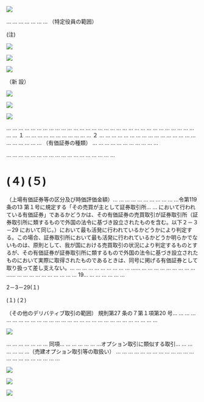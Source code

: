![](https://www.nta.go.jp/tmp/82735055-7efb-4cd2-84c7-0da832a29e19/images/35f3d3d763a7711ad98964650160dd7d008a459d6e0d67a829c921e311b4a5f2.jpg)

… … … … … … … （特定役員の範囲）

(注)

![](https://www.nta.go.jp/tmp/82735055-7efb-4cd2-84c7-0da832a29e19/images/b6bde81611b7410c8998e302fe3605c611abb783dc12ef17af70a29e3fd2bd0f.jpg)

![](https://www.nta.go.jp/tmp/82735055-7efb-4cd2-84c7-0da832a29e19/images/cb45083c6dcfd076308443e000547c5da8c60b5055725f7ae71c7b26f07f0559.jpg)

![](https://www.nta.go.jp/tmp/82735055-7efb-4cd2-84c7-0da832a29e19/images/b04b5b0b19b3b01d6e241c8f3da05c3d872357bd98efecef1f83c82c2b770a16.jpg)

（新 設）

![](https://www.nta.go.jp/tmp/82735055-7efb-4cd2-84c7-0da832a29e19/images/f2bf26ae243fe2fd6e16a4f465d47d6179656eb7147e4b765b844458fb5909e2.jpg)

![](https://www.nta.go.jp/tmp/82735055-7efb-4cd2-84c7-0da832a29e19/images/50d23065c044f751cbd01a11a28fc1b2117a681c21486206ea8195a64c13f80a.jpg)

![](https://www.nta.go.jp/tmp/82735055-7efb-4cd2-84c7-0da832a29e19/images/f353689c4d5e2df08aba2c7cd43034754776e6fc982520efe68c2a23eb94ae13.jpg)

… … … … … … … … … … … … … … … … … … … … … … … … … … … … … … … … … １ … … … … … … … … … … … ２ … … … … … … … … … … … … … … … … … … … … … … （有価証券の種類） … … … … … … … … … … …

… … … … … … … … … … … … … … … … … …

# (４) (５)

（上場有価証券等の区分及び時価評価金額）… … … … … … … … … … …令第119 条の13 第１号に規定する「その売買が主として証券取引所… … において行われている有価証券」であるかどうかは、その有価証券の売買取引が証券取引所（証券取引所に類するもので外国の法令に基づき設立されたものを含む。以下２－３－29 において同じ。）において最も活発に行われているかどうかにより判定する。この場合、証券取引所において最も活発に行われているかどうか明らかでないものは、原則として、我が国における売買取引の状況により判定するものとするが、その有価証券が証券取引所に類するもので外国の法令に基づき設立されたものにおいて実際に取得されたものであるときは、同号に掲げる有価証券として取り扱って差し支えない。… … … … … … … … … … …… … … … … … … … … … …… … … … … … … … … … … 19… … … … … … …

2－3－29(１)

(１) (２)

（その他のデリバティブ取引の範囲） 規則第27 条の７第１項第20 号… … … … … … … … … … … … … … … … … … … … … … … … … … … … …

![](https://www.nta.go.jp/tmp/82735055-7efb-4cd2-84c7-0da832a29e19/images/70472ffedf8d3c7af6401066008a8ed59abc2e33e02d468351e5c8995d0a6fb0.jpg)

… … … … … … … 同項… … … … … … …オプション取引に類似する取引… … … … … … …（売建オプション取引等の取扱い） … … … … … … … … … … … … … … … … … … … … … …

![](https://www.nta.go.jp/tmp/82735055-7efb-4cd2-84c7-0da832a29e19/images/9b41ca065b49a5a1ec09c0fb75fd35393999cb235efbc49746b211def6296d63.jpg)

![](https://www.nta.go.jp/tmp/82735055-7efb-4cd2-84c7-0da832a29e19/images/1a9f0f2cd118f9b4367689f2dbe85718b125394ed1db20f4e84004c2fd5133e2.jpg)

![](https://www.nta.go.jp/tmp/82735055-7efb-4cd2-84c7-0da832a29e19/images/c9ee5311d311c12b7bfa5d937ba3f532a6b1ea771a1ffabe5a726005b40bf977.jpg)
